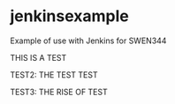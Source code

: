 # jenkinsexample
Example of use with Jenkins for SWEN344

THIS IS A TEST

TEST2: THE TEST TEST

TEST3: THE RISE OF TEST
